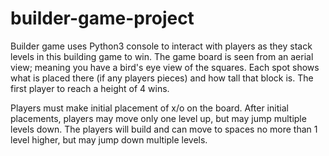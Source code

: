 # builder-game-project
Builder game uses Python3 console to interact with players as they stack levels in this building game to win.
The game board is seen from an aerial view; meaning you have a bird's eye view of the squares. Each spot
shows what is placed there (if any players pieces) and how tall that block is. The first player to reach a 
height of 4 wins.

Players must make initial placement of x/o on the board.
After initial placements, players may move only one level up, but may jump multiple levels down.
The players will build and can move to spaces no more than 1 level higher, but may jump down
multiple levels. 

